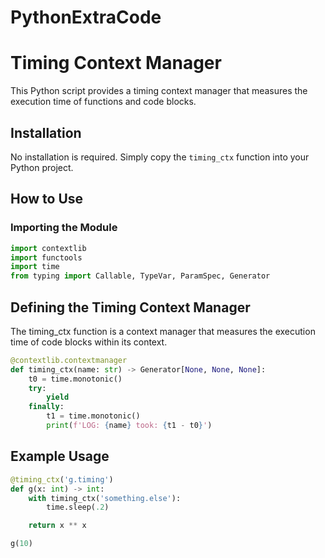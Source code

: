 # PythonExtraCode
# Timing Context Manager

This Python script provides a timing context manager that measures the execution time of functions and code blocks.

## Installation

No installation is required. Simply copy the `timing_ctx` function into your Python project.

## How to Use

### Importing the Module

```python
import contextlib
import functools
import time
from typing import Callable, TypeVar, ParamSpec, Generator
```

## Defining the Timing Context Manager
The timing_ctx function is a context manager that measures the execution time of code blocks within its context.

```python
@contextlib.contextmanager
def timing_ctx(name: str) -> Generator[None, None, None]:
    t0 = time.monotonic()
    try:
        yield
    finally:
        t1 = time.monotonic()
        print(f'LOG: {name} took: {t1 - t0}')
```

## Example Usage
```python
@timing_ctx('g.timing')
def g(x: int) -> int:
    with timing_ctx('something.else'):
        time.sleep(.2)

    return x ** x

g(10)
